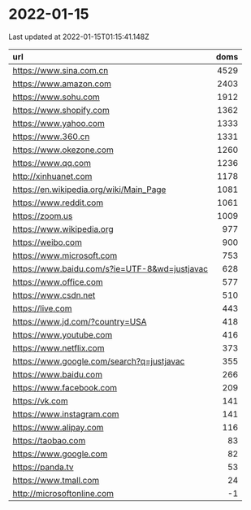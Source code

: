 # 2022-01-15

<!-- BEGIN -->
Last updated at 2022-01-15T01:15:41.148Z

url | doms
:- | -:
https://www.sina.com.cn | 4529
https://www.amazon.com | 2403
https://www.sohu.com | 1912
https://www.shopify.com | 1362
https://www.yahoo.com | 1333
https://www.360.cn | 1331
https://www.okezone.com | 1260
https://www.qq.com | 1236
http://xinhuanet.com | 1178
https://en.wikipedia.org/wiki/Main_Page | 1081
https://www.reddit.com | 1061
https://zoom.us | 1009
https://www.wikipedia.org | 977
https://weibo.com | 900
https://www.microsoft.com | 753
https://www.baidu.com/s?ie=UTF-8&wd=justjavac | 628
https://www.office.com | 577
https://www.csdn.net | 510
https://live.com | 443
https://www.jd.com/?country=USA | 418
https://www.youtube.com | 416
https://www.netflix.com | 373
https://www.google.com/search?q=justjavac | 355
https://www.baidu.com | 266
https://www.facebook.com | 209
https://vk.com | 141
https://www.instagram.com | 141
https://www.alipay.com | 116
https://taobao.com | 83
https://www.google.com | 82
https://panda.tv | 53
https://www.tmall.com | 24
http://microsoftonline.com | -1
<!-- END -->

